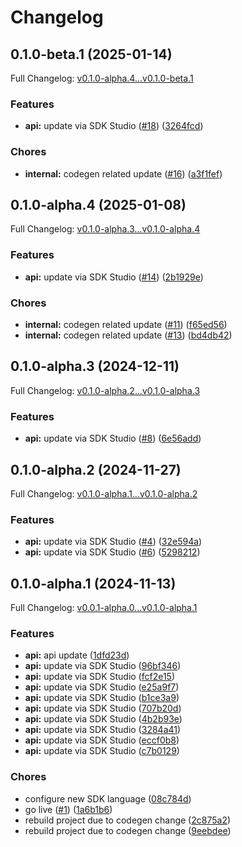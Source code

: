 # Changelog

## 0.1.0-beta.1 (2025-01-14)

Full Changelog: [v0.1.0-alpha.4...v0.1.0-beta.1](https://github.com/prelude-so/go-sdk/compare/v0.1.0-alpha.4...v0.1.0-beta.1)

### Features

* **api:** update via SDK Studio ([#18](https://github.com/prelude-so/go-sdk/issues/18)) ([3264fcd](https://github.com/prelude-so/go-sdk/commit/3264fcdb8104274178ed78342b01a9512d1fa1ca))


### Chores

* **internal:** codegen related update ([#16](https://github.com/prelude-so/go-sdk/issues/16)) ([a3f1fef](https://github.com/prelude-so/go-sdk/commit/a3f1fefac1137c42aa92e7c3d4b31b1f3160f75a))

## 0.1.0-alpha.4 (2025-01-08)

Full Changelog: [v0.1.0-alpha.3...v0.1.0-alpha.4](https://github.com/prelude-so/go-sdk/compare/v0.1.0-alpha.3...v0.1.0-alpha.4)

### Features

* **api:** update via SDK Studio ([#14](https://github.com/prelude-so/go-sdk/issues/14)) ([2b1929e](https://github.com/prelude-so/go-sdk/commit/2b1929e7a5941b1217d706bcd48049989584c80b))


### Chores

* **internal:** codegen related update ([#11](https://github.com/prelude-so/go-sdk/issues/11)) ([f65ed56](https://github.com/prelude-so/go-sdk/commit/f65ed56b7eafc300fa9b7877cd8b814ac9c74478))
* **internal:** codegen related update ([#13](https://github.com/prelude-so/go-sdk/issues/13)) ([bd4db42](https://github.com/prelude-so/go-sdk/commit/bd4db42a9bbf3ea5f8cc0f14931ce0bab51e6b8d))

## 0.1.0-alpha.3 (2024-12-11)

Full Changelog: [v0.1.0-alpha.2...v0.1.0-alpha.3](https://github.com/prelude-so/go-sdk/compare/v0.1.0-alpha.2...v0.1.0-alpha.3)

### Features

* **api:** update via SDK Studio ([#8](https://github.com/prelude-so/go-sdk/issues/8)) ([6e56add](https://github.com/prelude-so/go-sdk/commit/6e56add5fe0c793a6fa9295236a6fc65cdfcc9e2))

## 0.1.0-alpha.2 (2024-11-27)

Full Changelog: [v0.1.0-alpha.1...v0.1.0-alpha.2](https://github.com/prelude-so/go-sdk/compare/v0.1.0-alpha.1...v0.1.0-alpha.2)

### Features

* **api:** update via SDK Studio ([#4](https://github.com/prelude-so/go-sdk/issues/4)) ([32e594a](https://github.com/prelude-so/go-sdk/commit/32e594ab0917eadf6760b6f820afe753d7f5eb2a))
* **api:** update via SDK Studio ([#6](https://github.com/prelude-so/go-sdk/issues/6)) ([5298212](https://github.com/prelude-so/go-sdk/commit/5298212a02fab3335bb035bc7a9fb95922dbd160))

## 0.1.0-alpha.1 (2024-11-13)

Full Changelog: [v0.0.1-alpha.0...v0.1.0-alpha.1](https://github.com/prelude-so/go-sdk/compare/v0.0.1-alpha.0...v0.1.0-alpha.1)

### Features

* **api:** api update ([1dfd23d](https://github.com/prelude-so/go-sdk/commit/1dfd23dd5f0b35b636a9cabd9769271a47da1c92))
* **api:** update via SDK Studio ([96bf346](https://github.com/prelude-so/go-sdk/commit/96bf346a64334a6e1132aab00119f4c5f2df6695))
* **api:** update via SDK Studio ([fcf2e15](https://github.com/prelude-so/go-sdk/commit/fcf2e154e74dd08214ca6cb61c86abdf69c2bccd))
* **api:** update via SDK Studio ([e25a9f7](https://github.com/prelude-so/go-sdk/commit/e25a9f7d68dd335cd7c92b2a19693bd88fe5f63a))
* **api:** update via SDK Studio ([b1ce3a9](https://github.com/prelude-so/go-sdk/commit/b1ce3a92fd3f6219db46096c07e9e6f855a803c0))
* **api:** update via SDK Studio ([707b20d](https://github.com/prelude-so/go-sdk/commit/707b20d83ef46a6acf6d0028e1e163ce6f8cec52))
* **api:** update via SDK Studio ([4b2b93e](https://github.com/prelude-so/go-sdk/commit/4b2b93e66aaf28a5301cf1f63723e189a0deceed))
* **api:** update via SDK Studio ([3284a41](https://github.com/prelude-so/go-sdk/commit/3284a41c9c8cc1652ec74f43c7803915d2780db2))
* **api:** update via SDK Studio ([eccf0b8](https://github.com/prelude-so/go-sdk/commit/eccf0b8775446e19b8bd7d65f3fcae0df5e46aa9))
* **api:** update via SDK Studio ([c7b0129](https://github.com/prelude-so/go-sdk/commit/c7b012927950a89dec95416045e0a6871de78728))


### Chores

* configure new SDK language ([08c784d](https://github.com/prelude-so/go-sdk/commit/08c784d7986ce6dba9018638e1a6ff7de0fead00))
* go live ([#1](https://github.com/prelude-so/go-sdk/issues/1)) ([1a6b1b6](https://github.com/prelude-so/go-sdk/commit/1a6b1b6d566663a9a700107b5d1c17f1464e3285))
* rebuild project due to codegen change ([2c875a2](https://github.com/prelude-so/go-sdk/commit/2c875a244f28e7ee22c33f777ef2b003241a97d4))
* rebuild project due to codegen change ([9eebdee](https://github.com/prelude-so/go-sdk/commit/9eebdee594ed853ac3a12713caa153e64bd8ed06))
